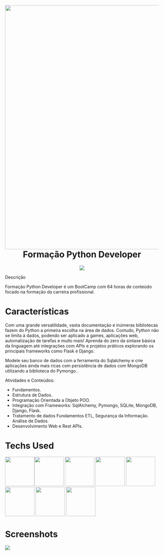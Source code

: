 <div align="center">
 <h1> <img src="https://i.imgur.com/rGZ73Fv.png" width="800px"><br/>Formação Python Developer</h1>
     </div>
     
 <p align="center">
  <a href="https://skillicons.dev">
    <img src="https://skillicons.dev/icons?i=py,django,flask,mongodb,sqlite" />
  </a>
</p



# Descrição
Formação Python Developer é um BootCamp com 64 horas de conteúdo focado na formação da carreira profissional.

# Características
Com uma grande versatilidade, vasta documentação e inúmeras bibliotecas fazem do Python a primeira escolha na área de dados. Contudo, Python não se limita à dados, podendo ser aplicado a games, aplicações web, automatização de tarefas e muito mais! Aprenda do zero da sintaxe básica da linguagem até integrações com APIs e projetos práticos explorando os principais frameworks como Flask e Django.

Modele seu banco de dados com a ferramenta do Sqlalchemy e crie aplicações ainda mais ricas com persistência de dados com MongoDB utilizando a biblioteca do Pymongo..

Atividades e Conteúdos:

- Fundamentos.
- Estrutura de Dados.
- Programação Orientada a Objeto POO.
- Integração com Frameworks: SqlAlchemy, Pymongo, SQLite, MongoDB, Django, Flask.
- Tratamento de dados Fundamentos ETL, Segurança da Informação. Análise de Dados.
- Desenvolvimento Web e Rest APIs.

# Techs Used
 <img src="https://cdn.jsdelivr.net/gh/devicons/devicon/icons/python/python-original-wordmark.svg" height="96" width="96px"/><img src="https://cdn.jsdelivr.net/gh/devicons/devicon/icons/django/django-plain.svg" height="96" width="96px"/>
<img src="https://cdn.jsdelivr.net/gh/devicons/devicon/icons/flask/flask-original-wordmark.svg" height="96" width="96px"/>
<img src="https://cdn.jsdelivr.net/gh/devicons/devicon/icons/mongodb/mongodb-original-wordmark.svg" height="96" width="96px"/>
<img src="https://cdn.jsdelivr.net/gh/devicons/devicon/icons/pycharm/pycharm-original.svg" height="96" width="96px"/>
<img src="https://cdn.jsdelivr.net/gh/devicons/devicon/icons/mysql/mysql-original-wordmark.svg" height="96" width="96px"/>
<img src="https://cdn.jsdelivr.net/gh/devicons/devicon/icons/sqlite/sqlite-original.svg" height="96" width="96px"/>
<img src="https://cdn.jsdelivr.net/gh/devicons/devicon/icons/sqlalchemy/sqlalchemy-original.svg" height="96" width="96px"/>

# Screenshots
  <img src="https://i.imgur.com/uaOn9dC.png"> 
 <!--
 <img src="https://i.imgur.com/gJlsuu6.png">
 <img src="https://i.imgur.com/KPmlocf.png"> 
 <img src="https://i.imgur.com/1g9U8qh.png">
# Tech Used
 ![Python](https://img.shields.io/badge/python-3670A0?style=for-the-badge&logo=python&logoColor=ffdd54)
 # Mais detalhes:
100% Aproveitamento
![Badge em Desenvolvimento](http://img.shields.io/static/v1?label=curso&message=concluido&color=GREEN&style=for-the-badge)<br>




 

      

